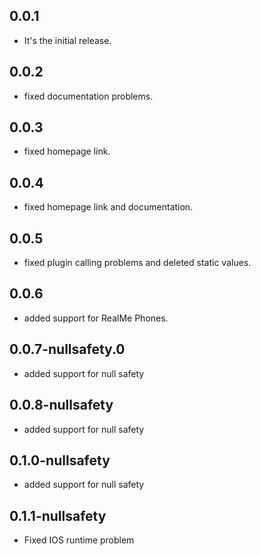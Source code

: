 ## 0.0.1

* It's the initial release.

## 0.0.2

* fixed documentation problems.

## 0.0.3

* fixed homepage link.

## 0.0.4

* fixed homepage link and documentation.

## 0.0.5

* fixed plugin calling problems and deleted static values.

## 0.0.6

* added support for RealMe Phones.

## 0.0.7-nullsafety.0

* added support for null safety

## 0.0.8-nullsafety

* added support for null safety

## 0.1.0-nullsafety

* added support for null safety

## 0.1.1-nullsafety

* Fixed IOS runtime problem
